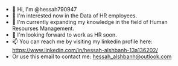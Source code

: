 - 👋 Hi, I'm @hessah790947
- 👀 I'm interested now in the Data of HR employees.
- 🌱 I'm currently expanding my knowledge in the field of Human Resourses Management.
- 💞️ I'm looking forward to work as HR soon.
- 📫 You can reach me by visiting my linkedin profile here: https://www.linkedin.com/in/hessah-alshbanh-13a136202/ 
- Or use this email to contact me: hessah_alshbanh@outlook.com

<!---
hessah790947/hessah790947 is a ✨ special ✨ repository because its `README.md` (this file) appears on your GitHub profile.
You can click the Preview link to take a look at your changes.
--->

